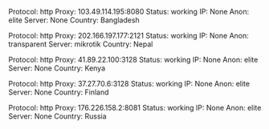 Protocol: http
Proxy: 103.49.114.195:8080
Status: working
IP: None
Anon: elite
Server: None
Country: Bangladesh

Protocol: http
Proxy: 202.166.197.177:2121
Status: working
IP: None
Anon: transparent
Server: mikrotik
Country: Nepal

Protocol: http
Proxy: 41.89.22.100:3128
Status: working
IP: None
Anon: elite
Server: None
Country: Kenya

Protocol: http
Proxy: 37.27.70.6:3128
Status: working
IP: None
Anon: elite
Server: None
Country: Finland

Protocol: http
Proxy: 176.226.158.2:8081
Status: working
IP: None
Anon: elite
Server: None
Country: Russia

